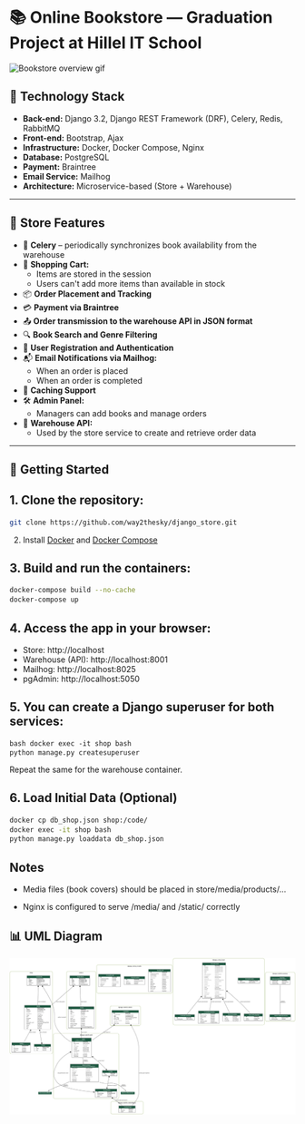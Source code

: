 # 📚 Online Bookstore — Graduation Project at Hillel IT School
![Bookstore overview gif](readster.gif)

## 🧰 Technology Stack

- **Back-end:** Django 3.2, Django REST Framework (DRF), Celery, Redis, RabbitMQ  
- **Front-end:** Bootstrap, Ajax  
- **Infrastructure:** Docker, Docker Compose, Nginx  
- **Database:** PostgreSQL  
- **Payment:** Braintree  
- **Email Service:** Mailhog  
- **Architecture:** Microservice-based (Store + Warehouse)

---

## 🛒 Store Features

- 🔄 **Celery** – periodically synchronizes book availability from the warehouse
- 🧺 **Shopping Cart:**
  - Items are stored in the session
  - Users can't add more items than available in stock
- 📦 **Order Placement and Tracking**
- 💳 **Payment via Braintree**
- 📤 **Order transmission to the warehouse API in JSON format**
- 🔍 **Book Search and Genre Filtering**
- 👤 **User Registration and Authentication**
- 📬 **Email Notifications via Mailhog:**
  - When an order is placed
  - When an order is completed
- 💾 **Caching Support**
- 🛠️ **Admin Panel:**
  - Managers can add books and manage orders
- 🔗 **Warehouse API:**
  - Used by the store service to create and retrieve order data

---

## 🚀 Getting Started

## 1. Clone the repository:

```bash
git clone https://github.com/way2thesky/django_store.git
```

2. Install [Docker](https://docs.docker.com/get-docker/) and [Docker Compose](https://docs.docker.com/compose/install/)

## 3. Build and run the containers:

```bash
docker-compose build --no-cache
docker-compose up
```

## 4. Access the app in your browser:

- Store: http://localhost 
- Warehouse (API): http://localhost:8001
- Mailhog: http://localhost:8025
- pgAdmin: http://localhost:5050

## 5. You can create a Django superuser for both services:

```
bash docker exec -it shop bash
python manage.py createsuperuser
``` 
Repeat the same for the warehouse container.

## 6. Load Initial Data (Optional)

```bash If you have a file db_shop.json, load it into the shop:
docker cp db_shop.json shop:/code/
docker exec -it shop bash
python manage.py loaddata db_shop.json
```
## Notes

- Media files (book covers) should be placed in store/media/products/...

- Nginx is configured to serve /media/ and /static/ correctly
## 📊 UML Diagram

![Bookstore overview jpg](graph.png)